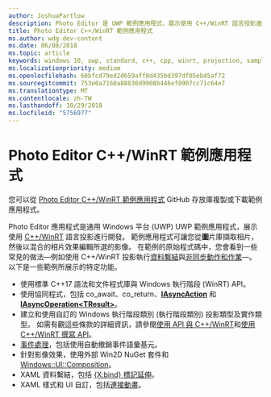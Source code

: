 ```yaml
---
author: JoshuaPartlow
description: Photo Editor 是 UWP 範例應用程式，展示使用 C++/WinRT 語言投影進行開發。 範例應用程式可讓您從圖片庫擷取相片，然後以混合的相片效果編輯所選的影像。
title: Photo Editor C++/WinRT 範例應用程式
ms.author: wdg-dev-content
ms.date: 06/08/2018
ms.topic: article
keywords: windows 10, uwp, standard, c++, cpp, winrt, projection, sample, application, photo, editor, 標準, 投影, 範例, 應用程式, 相片, 編輯器
ms.localizationpriority: medium
ms.openlocfilehash: 60bfcd79ed2d659aff8d435bd397df05eb45af72
ms.sourcegitcommit: 753e0a7160a88830d9908b446ef0907cc71c64e7
ms.translationtype: MT
ms.contentlocale: zh-TW
ms.lasthandoff: 10/29/2018
ms.locfileid: "5756977"
---
```

# <a name="photo-editor-cwinrt-sample-application"></a>Photo Editor C++/WinRT 範例應用程式
您可以從 [Photo Editor C++/WinRT 範例應用程式](https://github.com/Microsoft/Windows-appsample-photo-editor) GitHub 存放庫複製或下載範例應用程式。

Photo Editor 應用程式是通用 Windows 平台 (UWP) UWP 範例應用程式，展示使用 [C++/WinRT](intro-to-using-cpp-with-winrt.md) 語言投影進行開發。 範例應用程式可讓您從**圖**片庫擷取相片，然後以混合的相片效果編輯所選的影像。 在範例的原始程式碼中，您會看到一些常見的做法&mdash;例如使用 C++/WinRT 投影執行[資料繫結](binding-property.md)與[非同步動作和作業](concurrency.md)&mdash;。 以下是一些範例所展示的特定功能。
    
- 使用標準 C++17 語法和文件程式庫與 Windows 執行階段 (WinRT) API。
- 使用協同程式，包括 co_await、co_return、[**IAsyncAction**](/uwp/api/windows.foundation.iasyncaction) 和 [**IAsyncOperation&lt;TResult&gt;**](/uwp/api/windows.foundation.iasyncoperation_tresult_)。
- 建立和使用自訂的 Windows 執行階段類別 (執行階段類別) 投影類型及實作類型。 如需有觀這些條款的詳細資訊，請參閱[使用 API 與 C++/WinRT](consume-apis.md)和[使用 C++/WinRT 撰寫 API](author-apis.md)。
- [事件處理](handle-events.md)，包括使用自動撤銷事件語彙基元。
- 針對影像效果，使用外部 Win2D NuGet 套件和 [Windows::UI::Composition](/uwp/api/windows.ui.composition)。
- XAML 資料繫結，包括 [{X:bind} 標記延伸](https://docs.microsoft.com/windows/uwp/xaml-platform/x-bind-markup-extension)。
- XAML 樣式和 UI 自訂，包括[連接動畫](../design/motion/connected-animation.md)。
